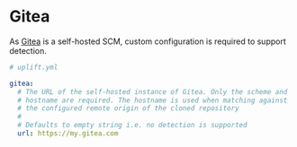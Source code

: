 # Gitea

As [Gitea](https://gitea.io/en-us/) is a self-hosted SCM, custom configuration is required to support detection.

```yaml linenums="1"
# uplift.yml

gitea:
  # The URL of the self-hosted instance of Gitea. Only the scheme and
  # hostname are required. The hostname is used when matching against
  # the configured remote origin of the cloned repository
  #
  # Defaults to empty string i.e. no detection is supported
  url: https://my.gitea.com
```
